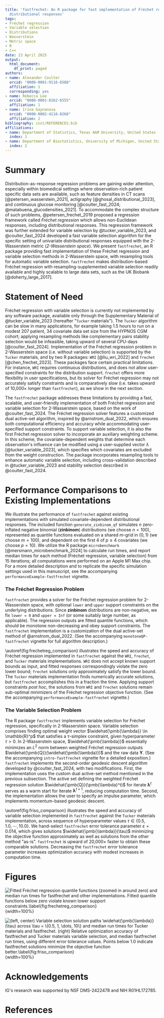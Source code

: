 ```yaml
---
title: 'fastfrechet: An R package for fast implementation of Fréchet regression with
  distributional responses'
tags:
- Fréchet regression
- Variable selection
- Distributions
- Wasserstein
- Metric space
- R
- C++
date: 23 April 2025
output:
  html_document:
    df_print: paged
authors:
- name: Alexander Coulter
  orcid: "0009-0001-9116-6588"
  affiliation: 1
  corresponding: yes
- name: Rebecca Lee
  orcid: "0000-0001-8162-6555"
  affiliation: 1
- name: Irina Gaynanova
  orcid: "0000-0002-4116-0268"
  affiliation: 2
bibliography: inst/REFERENCES.bib
affiliations:
- name: Department of Statistics, Texas A&M University, United States
  index: 1
- name: Department of Biostatistics, University of Michigan, United States
  index: 2
---
```


# Summary

Distribution-as-response regression problems are gaining wider attention,
especially within biomedical settings where observation-rich patient specific
data sets are available, such as feature densities in CT scans
[@petersen_wasserstein_2021], actigraphy [@ghosal_distributional_2023], and 
continuous glucose monitoring
[@coulter_fast_2024; @matabuena_glucodensities_2021]. To accommodate the
complex structure of such problems, @petersen_frechet_2019 proposed a regression
framework called *Fréchet regression* which allows non-Euclidean responses,
including distributional responses. This regression framework was further
extended for variable selection by @tucker_variable_2023, and @coulter_fast_2024
developed a fast variable selection algorithm for the specific setting of
univariate distributional responses equipped with the 2-Wasserstein metric
(*2-Wasserstein space*). We present `fastfrechet`, an R package providing fast
implementation of these Fréchet regression and variable selection methods in
2-Wasserstein space, with resampling tools for automatic variable selection.
`fastfrechet` makes distribution-based Fréchet regression with
resampling-supplemented variable selection readily available and highly scalable
to large data sets, such as the UK Biobank [@doherty_large_2017].

# Statement of Need

Fréchet regression with variable selection is currently not implemented by any
software package, available only through the Supplementary Material of
@tucker_variable_2023 (hereafter "`Tucker` materials"). The `Tucker` algorithm
can be slow in many applications, for example taking 1.5 hours to run on a
modest 207 patient, 34 covariate data set size from the HYPNOS CGM cohort;
applying resampling methods like complementary pairs stability selection would
be infeasible, taking upward of several CPU-days [@coulter_fast_2024].
Implementation of the Fréchet regression problem in 2-Wasserstein space (i.e.
without variable selection) is supported by the `Tucker` materials, and by two
R packages: `WRI` [@liu_wri_2022] and `frechet` [@chen_frechet_2023]. These
packages face certain practical limitations. For instance, `WRI` requires
continuous distributions, and does not allow user-specified constraints for the
distribution support. `frechet` offers more flexibility in user specifications,
but its solver for Fréchet regression may not accurately satisfy constraints and
is comparatively slow (i.e. takes upward of 10,000$\times$ longer than
`fastfrechet`), as we show in the next section.

The `fastfrechet` package addresses these limitations by providing a fast,
scalable, and user-friendly implementation of both Fréchet regression and
variable selection for 2-Wasserstein space, based on the work of
@coulter_fast_2024. The Fréchet regression solver features a customized dual
active-set algorithm, inspired by @arnstrom_dual_2022, which ensures both
computational efficiency and accuracy while accommodating user-specified support
constraints. To support variable selection, it is also the first Fréchet
regression solver to incorporate an auxiliary weighting scheme. In this scheme,
the covariate-dependent weights that determine each observation's influence can
be modified using a user-supplied vector $\lambda$ [@tucker_variable_2023],
which specifies which covariates are excluded from the weight construction. The
package incorporates resampling tools to enhance automatic variable selection,
including cross-validation described in @tucker_variable_2023 and stability
selection described in @coulter_fast_2024.

# Performance Comparisons to Existing Implementations

We illustrate the performance of `fastfrechet` against existing implementations
with simulated covariate-dependent distributional responses. The included
function `generate_zinbinom_qf` simulates $n$ zero-inflated negative binomial
(**zinbinom**) distributions (we choose $n = 100$), represented as quantile
functions evaluated on a shared $m$-grid in $(0, 1)$ (we choose $m = 100$), and
dependent on the first 4 of $p \geq 4$ covariates (we choose $p = 10$). We
utilize the R package `microbenchmark` [@mersmann_microbenchmark_2024] to
calculate run times, and report median times for each method (Fréchet
regression, variable selection) from 15 iterations; all computations were
performed on an Apple M1 Max chip. For a more detailed description and to
replicate the specific simulation settings used in this manuscript, see the
accompanying `performanceExample-fastfrechet` vignette.

### The Fréchet Regression Problem

`fastfrechet` provides a solver for the Fréchet regression problem for
2-Wasserstein space, with optional `lower` and `upper` support constraints on
the underlying distributions. Since **zinbinom** distributions are non-negative,
we fix `lower = 0` and `upper = Inf` (or some suitably large number, as
applicable). The regression outputs are fitted quantile functions, which should
be monotone non-decreasing and obey support constraints. The `fastfrechet`
implementation is a customization of the dual active-set method of
@arnstrom_dual_2022. (See the accompanying `monotoneQP-fastfrechet` vignette for
full algorithm description.)

\autoref{fig:frechetreg_comparison} illustrates the speed and accuracy of
Fréchet regression implemented in `fastfrechet` against the `WRI`, `frechet`,
and `Tucker` materials implementations. `WRI` does not accept known support
bounds as input, and fitted responses correspondingly violate the zero lower
bound; `frechet` solutions only approximately satisfy the lower bound. The
`Tucker` materials implementation finds numerically accurate solutions, but
`fastfrechet` accomplishes this in a fraction the time. Applying support
constraints *post hoc*, the solutions from `WRI` and `frechet` solutions remain
sub-optimal minimizers of the Fréchet regression objective function. (See the
accompanying `performanceExample-fastfrechet` vignette.)

### The Variable Selection Problem

The R package `fastfrechet` implements variable selection for Fréchet
regression, specifically in 2-Wasserstein space. Variable selection comprises
finding optimal weight vector $\widehat{\pmb{\lambda}} \in \mathbb{R}^p$ that
satisfies a $\tau$-simplex constraint, given hyperparameter $\tau > 0$. In
2-Wasserstein space, $\widehat{\pmb{\lambda}}$ essentially minimizes an $L^2$
norm between weighted Fréchet regression outputs
$\widehat{\pmb{Q}}(\widehat{\pmb{\lambda}})$ and the raw data $\pmb{Y}$. (See
the accompanying `intro-fastfrechet` vignette for a detailed exposition.)
`fastfrechet` implements the second-order geodesic descent algorithm developed
by @coulter_fast_2024, with two modifications. First, the implementation uses
the custom dual active-set method mentioned in the previous subsection. The
active set defining the weighted Fréchet regression solution
$\widehat{\pmb{Q}}(\pmb{\lambda}^t)$ for iterate $\pmb{\lambda}^t$ serves as a
warm start for iterate $\pmb{\lambda}^{t + 1}$, reducing computation time.
Second, the implementation allows the user to specify an impulse parameter,
which implements momentum-based geodesic descent.

\autoref{fig:friso_comparison} illustrates the speed and accuracy of variable
selection implemented in `fastfrechet` against the `Tucker` materials
implementation, across sequence of hyperparameter values
$\tau \in \{0.5, 1.0, \cdots, 10.0\}$. We hand-select `fastfrechet` error
tolerance parameter $\varepsilon = 0.014$, which gives solutions
$\widehat{\pmb{\lambda}}(\tau)$ minimizing the objective function
approximately as well as solutions from the other method "as-is". `fastfrechet`
is upward of 20,000$\times$ faster to obtain these comparable solutions.
Decreasing the `fastfrechet` error tolerance parameter increases optimization
accuracy with modest increases in computation time.

# Figures

![Fitted Fréchet regression quantile functions (zoomed in around zero) and
median run times for `fastfrechet` and other implementations. Fitted quantile
functions below zero violate known lower support constraints.\label{fig:frechetreg_comparison}](figures/frechetreg_accuracy_comparison.png){width=100%}

![(**left, center**) Variable selection solution paths
$\widehat{\pmb{\lambda}}(\tau)$ across $\tau = \{0.5, 1, \dots, 10\}$ and median
run times for `Tucker` materials and `fastfrechet`. (**right**) Relative
optimization accuracy of `fastfrechet` and `Tucker` materials variable
selection, and median `fastfrechet` run times, using different error tolerance
values. Points below 1.0 indicate `fastfrechet` solutions minimize the objective
function better.\label{fig:friso_comparison}](figures/friso_accuracy_comparison.png){width=100%}


# Acknowledgements
IG's research was supported by NSF DMS-2422478 and NIH R01HL172785.

# References